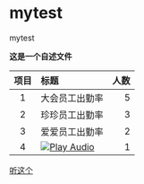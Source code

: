 # mytest
mytest

**这是一个自述文件**

| 项目 | 标题  | 人数 |
| :--:| :------- | --: |
| 1 | 大会员工出勤率  | 5 |
| 2 | 珍珍员工出勤率  | 3 |
| 3 | 爱爱员工出勤率  | 2 |
| 4 | [![Play Audio](https://img.shields.io/badge/Play-Audio-blue)](./assets/voices/a.wav) | 1 |

[听这个](./assets/voices/a.wav)

